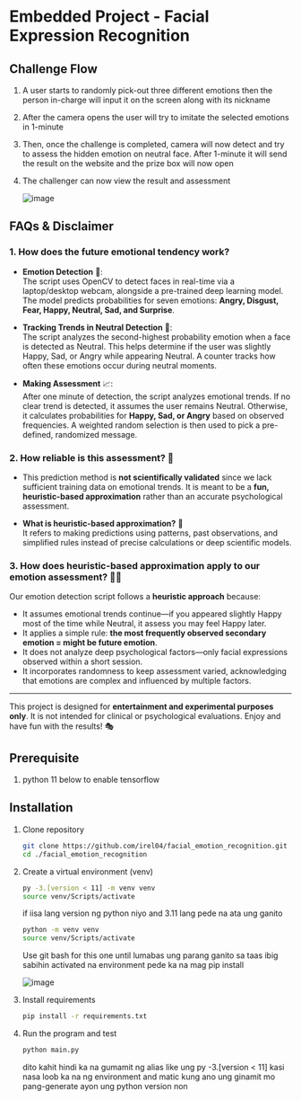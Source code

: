 # Embedded Project - Facial Expression Recognition

## Challenge Flow
1. A user starts to randomly pick-out three different emotions then the person in-charge will input it on the screen along with its nickname
2. After the camera opens the user will try to imitate the selected emotions in 1-minute
3. Then, once the challenge is completed, camera will now detect and try to assess the hidden emotion on neutral face. After 1-minute it will send the result on the website and the prize box will now open
4. The challenger can now view the result and assessment
   
   ![image](https://github.com/user-attachments/assets/4dc9859f-b120-4826-80b5-ff7aa6078d75)

   
## FAQs & Disclaimer  

### 1. How does the future emotional tendency work?  
- **Emotion Detection** 🥉:  
  The script uses OpenCV to detect faces in real-time via a laptop/desktop webcam, alongside a pre-trained deep learning model. The model predicts probabilities for seven emotions: **Angry, Disgust, Fear, Happy, Neutral, Sad, and Surprise**.  

- **Tracking Trends in Neutral Detection** 🗿:  
  The script analyzes the second-highest probability emotion when a face is detected as Neutral. This helps determine if the user was slightly Happy, Sad, or Angry while appearing Neutral. A counter tracks how often these emotions occur during neutral moments.  

- **Making Assessment** 📈:  
  After one minute of detection, the script analyzes emotional trends. If no clear trend is detected, it assumes the user remains Neutral. Otherwise, it calculates probabilities for **Happy, Sad, or Angry** based on observed frequencies. A weighted random selection is then used to pick a pre-defined, randomized message.  

### 2. How reliable is this assessment? 🤨  
- This prediction method is **not scientifically validated** since we lack sufficient training data on emotional trends. It is meant to be a **fun, heuristic-based approximation** rather than an accurate psychological assessment.  

- **What is heuristic-based approximation?** 🤔  
  It refers to making predictions using patterns, past observations, and simplified rules instead of precise calculations or deep scientific models.  

### 3. How does heuristic-based approximation apply to our emotion assessment? ⛓️‍💥  
Our emotion detection script follows a **heuristic approach** because:  
- It assumes emotional trends continue—if you appeared slightly Happy most of the time while Neutral, it assess you may feel Happy later.  
- It applies a simple rule: **the most frequently observed secondary emotion = might be future emotion**.  
- It does not analyze deep psychological factors—only facial expressions observed within a short session.  
- It incorporates randomness to keep assessment varied, acknowledging that emotions are complex and influenced by multiple factors.  

---

This project is designed for **entertainment and experimental purposes only**. It is not intended for clinical or psychological evaluations. Enjoy and have fun with the results! 🎭  


## Prerequisite 
1. python 11 below to enable tensorflow

## Installation
1. Clone repository
   ```bash
   git clone https://github.com/irel04/facial_emotion_recognition.git
   cd ./facial_emotion_recognition
   ```
2. Create a virtual environment (venv)

   ```bash
   py -3.[version < 11] -m venv venv
   source venv/Scripts/activate
   ```

   if iisa lang version ng python niyo and 3.11 lang pede na ata ung ganito

   ```bash
   python -m venv venv
   source venv/Scripts/activate
   ```

   Use git bash for this one until lumabas ung parang ganito sa taas ibig sabihin activated na environment pede ka na mag pip install
   
   ![image](https://github.com/user-attachments/assets/ef3385b6-38e0-4ff1-9d68-31f0a92639ab)
4. Install requirements

   ```bash
   pip install -r requirements.txt
   ```
5. Run the program and test

   ```bash
   python main.py
   ```

   dito kahit hindi ka na gumamit ng alias like ung py -3.[version < 11] kasi nasa loob ka na ng environment and matic kung ano ung ginamit mo pang-generate ayon ung python version non
